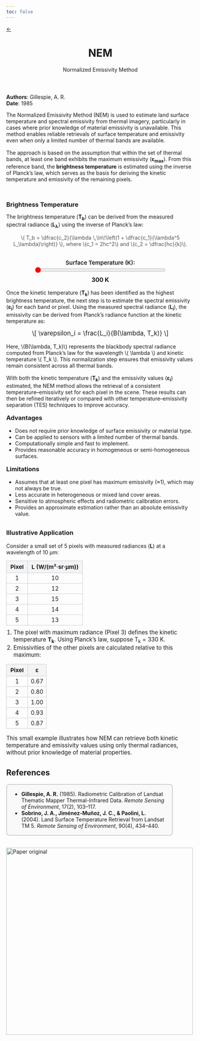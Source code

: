 ```yaml
---
toc: false
---
```


<link rel="stylesheet" href="/algorithms/algorithm.css">

<div>
  <a href="/" class="alg-back" aria-label="Back to home">←</a>
</div>

<div class="alg-container">
  <header class="alg-hero">
    <h1>NEM</h1>
    <p>Normalized Emissivity Method</p>
  </header>

  <section class="alg-meta">
    <div><strong>Authors</strong>: Gillespie, A. R.</div>
    <span class="sep"></span>
    <div><strong>Date</strong>: 1985</div>
  </section>

  <section class="alg-section alg-narrow">
    <p style="margin-bottom:1rem;">
  The Normalized Emissivity Method (NEM) is used to estimate land surface temperature and spectral emissivity from thermal imagery, particularly in cases where prior knowledge of material emissivity is unavailable. This method enables reliable retrievals of surface temperature and emissivity even when only a limited number of thermal bands are available.
</p>

<p style="margin-bottom:1rem;">
  The approach is based on the assumption that within the set of thermal bands, at least one band exhibits the maximum emissivity (<strong>ε<sub>max</sub></strong>).
  From this reference band, the <strong>brightness temperature</strong> is estimated using the inverse of Planck’s law, which serves as the basis for deriving the kinetic temperature and emissivity of the remaining pixels.
</p>

  </br>

  


  <h3 style="margin:1rem 0 0.5rem">Brightness Temperature</h3>
  <p>
  The brightness temperature (<strong>T<sub>b</sub></strong>) can be derived from the
  measured spectral radiance (<strong>L<sub>λ</sub></strong>) using the inverse of Planck’s law:
  </p>
  
  <p style="text-align:center; color:#555; margin-top:0;">
  \( T_b = \dfrac{c_2}{\lambda \,\ln\!\left(1 + \dfrac{c_1}{\lambda^5 L_\lambda}\right)} \), 
  where \(c_1 = 2hc^2\) and \(c_2 = \dfrac{hc}{k}\).
  </p>


   
  

  <!-- Contenedor donde irá el gráfico -->
  <div id="nem-plot" class="alg-figure bleed" style="margin-top:1rem;">
  </div>

  <!-- Controles interactivos -->
  <div style="margin-top:2rem; text-align:center;">
    <label for="tempRange" style="font-weight:600; font-size:0.95rem;">Surface Temperature (K):</label><br>
    <input 
      type="range" 
      id="tempRange" 
      min="300" 
      max="2000" 
      value="300" 
      step="1"
      style="width:350px; accent-color:#ff0000; vertical-align:middle;">
    <div id="tempValue" style="font-weight:700; font-size:1rem; margin-top:0.4rem;">300 K</div>
  </div>

  <script type="module">
    import * as Plot from "https://cdn.jsdelivr.net/npm/@observablehq/plot@0.6/+esm";

    // --- Constantes físicas ---
    const c = 299792458;       // m/s
    const h = 6.62607015e-34;  // J·s
    const k = 1.380649e-23;    // J/K

    // --- Parámetros base ---
    const lambda_um = 10;      // µm
    const lambda_m = lambda_um * 1e-6;
    const samples = 200;

    // --- Función Tb(eps) ---
    function brightnessTemp(eps, T, lambda_m) {
      const exponent = (h * c) / (lambda_m * k * T);
      return (h * c) / (lambda_m * k * Math.log(1 + (Math.exp(exponent) - 1) / eps));
    }

    // --- Generar datos ---
    function generateData(T) {
      return Array.from({ length: samples }, (_, i) => {
        const eps = 0.3 + 0.7 * (i / (samples - 1));
        return { epsilon: eps, Tb: brightnessTemp(eps, T, lambda_m) };
      });
    }

    // --- Dibujar gráfico ---
    function renderPlot(T) {
      const data = generateData(T);

      const chart = Plot.plot({
        height: 350,
        marginLeft: 70,
        marginBottom: 45,
        x: { label: "Emissivity (ε)", domain: [0.3, 1.0] },
        y: { label: "Brightness Temperature (K)", grid: true },
        marks: [
          Plot.line(data, { x: "epsilon", y: "Tb", stroke: "#f30606ff", strokeWidth: 2 }),
          Plot.ruleY([T], { stroke: "#666", strokeDasharray: "4 4" }),
          Plot.text(
            [{ epsilon: 0.95, Tb: T, label: `Tₛ = ${T} K` }],
            { x: "epsilon", y: "Tb", text: "label", fontSize: 12, dy: -6, fill: "#333" }
          )
        ]
      });

      const div = document.getElementById("nem-plot");
      div.innerHTML = "";
      div.append(chart);
    }

    // --- Interactividad ---
    const tempSlider = document.getElementById("tempRange");
    const tempValue = document.getElementById("tempValue");

    function updatePlot() {
      const T = parseInt(tempSlider.value);
      tempValue.textContent = `${T} K`;
      renderPlot(T);
    }

    tempSlider.addEventListener("input", updatePlot);
    updatePlot(); // inicializa
  </script>
  
  <p style="margin-top:1rem;">
  Once the kinetic temperature (<strong>T<sub>k</sub></strong>) has been identified as the highest
  brightness temperature, the next step is to estimate the spectral emissivity
  (<strong>ε<sub>i</sub></strong>) for each band or pixel.
  Using the measured spectral radiance (<strong>L<sub>i</sub></strong>), the emissivity can be derived
  from Planck’s radiance function at the kinetic temperature as:
</p>

<p style="text-align:center; font-size:1.05rem; margin-top:0.6rem;">
  \[
    \varepsilon_i = \frac{L_i}{B(\lambda, T_k)}
  \]
</p>

<p style="margin-top:0.6rem;">
  Here, \(B(\lambda, T_k)\) represents the blackbody spectral radiance computed from Planck’s law
  for the wavelength \( \lambda \) and kinetic temperature \( T_k \).
  This normalization step ensures that emissivity values remain consistent across all thermal bands.
</p>
<p style="margin-top:1rem;">
  With both the kinetic temperature (<strong>T<sub>k</sub></strong>) and the emissivity values
  (<strong>ε<sub>i</sub></strong>) estimated, the NEM method allows the retrieval of a
  consistent temperature–emissivity set for each pixel in the scene.
  These results can then be refined iteratively or compared with other
  temperature–emissivity separation (TES) techniques to improve accuracy.
</p>


<h3 style="margin-top:1rem;">Advantages</h3>
<ul>
  <li>Does not require prior knowledge of surface emissivity or material type.</li>
  <li>Can be applied to sensors with a limited number of thermal bands.</li>
  <li>Computationally simple and fast to implement.</li>
  <li>Provides reasonable accuracy in homogeneous or semi-homogeneous surfaces.</li>
</ul>

<h3 style="margin-top:1rem;">Limitations</h3>
<ul>
  <li>Assumes that at least one pixel has maximum emissivity (≈1), which may not always be true.</li>
  <li>Less accurate in heterogeneous or mixed land cover areas.</li>
  <li>Sensitive to atmospheric effects and radiometric calibration errors.</li>
  <li>Provides an approximate estimation rather than an absolute emissivity value.</li>
</ul>


<h3 style="margin-top:2rem;">Illustrative Application</h3>

<p>
  Consider a small set of 5 pixels with measured radiances (<strong>L</strong>) at a wavelength of 10 μm:
</p>

<table style="width:50%; border-collapse: collapse; margin: 0.5rem 0; font-size: 0.95rem;">
  <thead>
    <tr style="background-color:#f3f4f6;">
      <th style="border: 1px solid #ccc; padding: 6px 10px; text-align:center;">Pixel</th>
      <th style="border: 1px solid #ccc; padding: 6px 10px; text-align:center;">L (W/(m²·sr·μm))</th>
    </tr>
  </thead>
  <tbody>
    <tr><td style="border: 1px solid #ccc; padding: 4px 8px; text-align:center;">1</td><td style="border: 1px solid #ccc; padding: 4px 8px; text-align:center;">10</td></tr>
    <tr><td style="border: 1px solid #ccc; padding: 4px 8px; text-align:center;">2</td><td style="border: 1px solid #ccc; padding: 4px 8px; text-align:center;">12</td></tr>
    <tr><td style="border: 1px solid #ccc; padding: 4px 8px; text-align:center;">3</td><td style="border: 1px solid #ccc; padding: 4px 8px; text-align:center;">15</td></tr>
    <tr><td style="border: 1px solid #ccc; padding: 4px 8px; text-align:center;">4</td><td style="border: 1px solid #ccc; padding: 4px 8px; text-align:center;">14</td></tr>
    <tr><td style="border: 1px solid #ccc; padding: 4px 8px; text-align:center;">5</td><td style="border: 1px solid #ccc; padding: 4px 8px; text-align:center;">13</td></tr>
  </tbody>
</table>

<ol style="margin-top:0.6rem; padding-left:1.2rem; font-size:0.95rem;">
  <li>The pixel with maximum radiance (Pixel 3) defines the kinetic temperature <strong>T<sub>k</sub></strong>. Using Planck’s law, suppose T<sub>k</sub> = 330 K.</li>
  <li>Emissivities of the other pixels are calculated relative to this maximum:</li>
</ol>

<table style="width:50%; border-collapse: collapse; margin: 0.5rem 0 1rem 0; font-size: 0.95rem;">
  <thead>
    <tr style="background-color:#f3f4f6;">
      <th style="border: 1px solid #ccc; padding: 6px 10px; text-align:center;">Pixel</th>
      <th style="border: 1px solid #ccc; padding: 6px 10px; text-align:center;">ε</th>
    </tr>
  </thead>
  <tbody>
    <tr><td style="border: 1px solid #ccc; padding: 4px 8px; text-align:center;">1</td><td style="border: 1px solid #ccc; padding: 4px 8px; text-align:center;">0.67</td></tr>
    <tr><td style="border: 1px solid #ccc; padding: 4px 8px; text-align:center;">2</td><td style="border: 1px solid #ccc; padding: 4px 8px; text-align:center;">0.80</td></tr>
    <tr><td style="border: 1px solid #ccc; padding: 4px 8px; text-align:center;">3</td><td style="border: 1px solid #ccc; padding: 4px 8px; text-align:center;">1.00</td></tr>
    <tr><td style="border: 1px solid #ccc; padding: 4px 8px; text-align:center;">4</td><td style="border: 1px solid #ccc; padding: 4px 8px; text-align:center;">0.93</td></tr>
    <tr><td style="border: 1px solid #ccc; padding: 4px 8px; text-align:center;">5</td><td style="border: 1px solid #ccc; padding: 4px 8px; text-align:center;">0.87</td></tr>
  </tbody>
</table>

<p style="font-size:0.95rem;">
  This small example illustrates how NEM can retrieve both kinetic temperature and emissivity values using only thermal radiances, without prior knowledge of material properties.
</p>

<!-- Contenedor del gráfico -->
<div id="nem-scatter-interactive" class="alg-figure" style="margin-top:1rem;"></div>

<script type="module">
  import * as Plot from "https://cdn.jsdelivr.net/npm/@observablehq/plot@0.6/+esm";

  // Datos base
  const data = [
    { pixel: 1, L: 10, eps: 0.67 },
    { pixel: 2, L: 12, eps: 0.80 },
    { pixel: 3, L: 15, eps: 1.00 },
    { pixel: 4, L: 14, eps: 0.93 },
    { pixel: 5, L: 13, eps: 0.87 },
  ];

  // Crear gráfico
  const chart = Plot.plot({
    height: 340,
    marginLeft: 65,
    marginBottom: 45,
    x: { label: "Emissivity (ε)", domain: [0.6, 1.05] },
    y: { label: "Radiance (W/(m²·sr·μm))", domain: [9, 16], grid: true },
    marks: [
      Plot.line(data, { x: "eps", y: "L", stroke: "#eb0808ff", strokeWidth: 2 }),
      Plot.dot(data, { 
        x: "eps", 
        y: "L", 
        r: 5, 
        fill: "#f50b0bff", 
        title: d => 
          `Pixel: ${d.pixel}\nε: ${d.eps.toFixed(2)}\nL: ${d.L.toFixed(2)} W/(m²·sr·μm)`
      }),
      Plot.text(data, { 
        x: "eps", 
        y: "L", 
        text: d => `${d.pixel}`, 
        dy: -10, 
        fill: "#111", 
        fontSize: 12, 
        fontWeight: 600 
      })
    ],
  });

  document.getElementById("nem-scatter-interactive").append(chart);
</script>

<h2 style="margin-top:2rem;">References</h2>

<div style="border: 2px solid #ccc; padding: 1rem 1.2rem; background-color: #f9f9f9; border-radius: 8px; width: 80%; margin-bottom: 2rem;">
  <ul style="margin:0; padding-left:1.2rem;">
    <li><strong>Gillespie, A. R.</strong> (1985). Radiometric Calibration of Landsat Thematic Mapper Thermal-Infrared Data. <em>Remote Sensing of Environment</em>, 17(2), 103–117.</li>
    <li><strong>Sobrino, J. A., Jiménez-Muñoz, J. C., & Paolini, L.</strong> (2004). Land Surface Temperature Retrieval from Landsat TM 5. <em>Remote Sensing of Environment</em>, 90(4), 434–440.</li>
    
  </ul>
</div>

<img src="algorithms/assets/NEM.png" alt="Paper original" width="500">

  



<!-- MathJax loader (only add once on the page) -->
<script>
window.MathJax = { tex: { inlineMath: [['$', '$'], ['\\(', '\\)']] } };
</script>
<script async src="https://cdn.jsdelivr.net/npm/mathjax@3/es5/tex-mml-chtml.js"></script>


</section>
</div>

